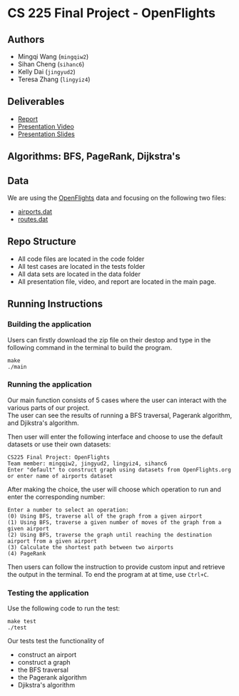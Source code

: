 # CS 225 Final Project - OpenFlights

## Authors

- Mingqi Wang (`mingqiw2`)
- Sihan Cheng (`sihanc6`)
- Kelly Dai (`jingyud2`)
- Teresa Zhang (`lingyiz4`)

## Deliverables 

* [Report]()
* [Presentation Video](https://www.youtube.com/watch?v=3nA9krTnOLI)
* [Presentation Slides](https://github.com/MasterWMQ0121/cs225finalproject/blob/main/documents/cs225_final_presentation.pdf)

## Algorithms: BFS, PageRank, Dijkstra's

## Data

We are using the [OpenFlights](https://openflights.org/data.html) data and focusing on the following two files:

- [airports.dat](https://raw.githubusercontent.com/jpatokal/openflights/master/data/airports.dat)
- [routes.dat](https://raw.githubusercontent.com/jpatokal/openflights/master/data/routes.dat)

## Repo Structure

- All code files are located in the code folder
- All test cases are located in the tests folder
- All data sets are located in the data folder
- All presentation file, video, and report are located in the main page.

## Running Instructions

### Building the application 
Users can firstly download the zip file on their destop and type in the following command in the terminal to build the program.

```
make
./main
```

### Running the application
Our main function consists of 5 cases where the user can interact with the various parts of our project.  
The user can see the results of running a BFS traversal, Pagerank algorithm, and Djikstra's algorithm.

Then user will enter the following interface and choose to use the default datasets or use their own datasets:
```
CS225 Final Project: OpenFlights
Team member: mingqiw2, jingyud2, lingyiz4, sihanc6
Enter "default" to construct graph using datasets from OpenFlights.org 
or enter name of airports dataset
```

After making the choice, the user will choose which operation to run and enter the corresponding number:
```
Enter a number to select an operation:
(0) Using BFS, traverse all of the graph from a given airport 
(1) Using BFS, traverse a given number of moves of the graph from a given airport
(2) Using BFS, traverse the graph until reaching the destination airport from a given airport
(3) Calculate the shortest path between two airports
(4) PageRank
```

Then users can follow the instruction to provide custom input and retrieve the output in the terminal.
To end the program at at time, use `Ctrl+C`.

### Testing the application

Use the following code to run the test:
```
make test
./test
```  

Our tests test the functionality of
- construct an airport 
- construct a graph
- the BFS traversal
- the Pagerank algorithm
- Djikstra's algorithm


